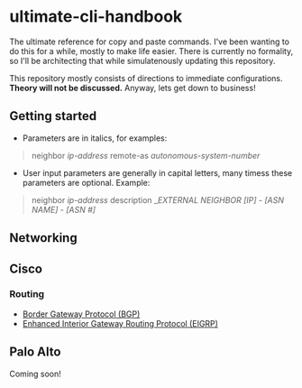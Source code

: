 # ultimate-cli-handbook

The ultimate reference for copy and paste commands. I've been wanting to do this for a while, mostly to make life easier. There is currently no formality, so I'll be architecting that while simulatenously updating this repository.

This repository mostly consists of directions to immediate configurations. __Theory will not be discussed.__ Anyway, lets get down to business!

## Getting started

* Parameters are in italics, for examples:

> neighbor _ip-address_ remote-as _autonomous-system-number_

* User input parameters are generally in capital letters, many timess these parameters are optional. Example:

> neighbor _ip-address_ description __EXTERNAL NEIGHBOR [IP] - [ASN NAME] - [ASN #]_

## Networking

## Cisco

### Routing 

* [Border Gateway Protocol (BGP)](https://github.com/gil-ryan/grs-networking-public/blob/master/ROUTING-SWITCHING/BGP/BGP.md#bgp)
* [Enhanced Interior Gateway Routing Protocol (EIGRP)](https://github.com/gil-ryan/grs-networking-public/blob/master/ROUTING-SWITCHING/EIGRP/EIGRP.md#named-eigrp-quick-config)

## Palo Alto

Coming soon!
